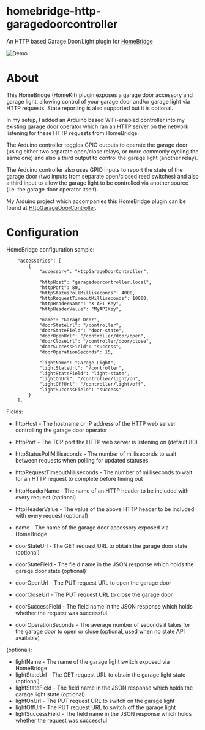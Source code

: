 # homebridge-http-garagedoorcontroller
An HTTP based Garage Door/Light plugin for [HomeBridge](https://github.com/nfarina/homebridge)

![Demo](https://github.com/washcroft/HttpGarageDoorController/raw/master/reference/demo.gif "Demo")

# About
This HomeBridge (HomeKit) plugin exposes a garage door accessory and garage light, allowing control of your garage door and/or garage light via HTTP requests. State reporting is also supported but it is optional.

In my setup, I added an Arduino based WiFi-enabled controller into my existing garage door operator which ran an HTTP server on the network listening for these HTTP requests from HomeBridge.

The Arduino controller toggles GPIO outputs to operate the garage door (using either two separate open/close relays, or more commonly cycling the same one) and also a third output to control the garage light (another relay).

The Arduino controller also uses GPIO inputs to report the state of the garage door (two inputs from separate open/closed reed switches) and also a third input to allow the garage light to be controlled via another source (i.e. the garage door operator itself).

My Arduino project which accompanies this HomeBridge plugin can be found at [HttpGarageDoorController](https://github.com/washcroft/HttpGarageDoorController).

# Configuration

HomeBridge configuration sample:

```
    "accessories": [
        {
            "accessory": "HttpGarageDoorController",
            
            "httpHost": "garagedoorcontroller.local",
            "httpPort": 80,
            "httpStatusPollMilliseconds": 4000,
            "httpRequestTimeoutMilliseconds": 10000,
            "httpHeaderName": "X-API-Key",
            "httpHeaderValue": "MyAPIKey",
            
            "name": "Garage Door",
            "doorStateUrl": "/controller",
            "doorStateField": "door-state",
            "doorOpenUrl": "/controller/door/open",
            "doorCloseUrl": "/controller/door/close",
            "doorSuccessField": "success",
            "doorOperationSeconds": 15,
            
            "lightName": "Garage Light",
            "lightStateUrl": "/controller",
            "lightStateField": "light-state",
            "lightOnUrl": "/controller/light/on",
            "lightOffUrl": "/controller/light/off",
            "lightSuccessField": "success"
        }
    ],
```

Fields: 

* httpHost - The hostname or IP address of the HTTP web server controlling the garage door operator
* httpPort - The TCP port the HTTP web server is listening on (default 80)
* httpStatusPollMilliseconds - The number of milliseconds to wait between requests when polling for updated statuses
* httpRequestTimeoutMilliseconds - The number of milliseconds to wait for an HTTP request to complete before timing out
* httpHeaderName - The name of an HTTP header to be included with every request (optional)
* httpHeaderValue - The value of the above HTTP header to be included with every request (optional)

* name - The name of the garage door accessory exposed via HomeBridge
* doorStateUrl - The GET request URL to obtain the garage door state (optional)
* doorStateField - The field name in the JSON response which holds the garage door state (optional)
* doorOpenUrl - The PUT request URL to open the garage door
* doorCloseUrl - The PUT request URL to close the garage door
* doorSuccessField - The field name in the JSON response which holds whether the request was successful
* doorOperationSeconds - The average number of seconds it takes for the garage door to open or close (optional, used when no state API available)

(optional):

* lightName - The name of the garage light switch exposed via HomeBridge
* lightStateUrl - The GET request URL to obtain the garage light state (optional)
* lightStateField - The field name in the JSON response which holds the garage light state (optional)
* lightOnUrl - The PUT request URL to switch on the garage light
* lightOffUrl - The PUT request URL to switch off the garage light
* lightSuccessField - The field name in the JSON response which holds whether the request was successful